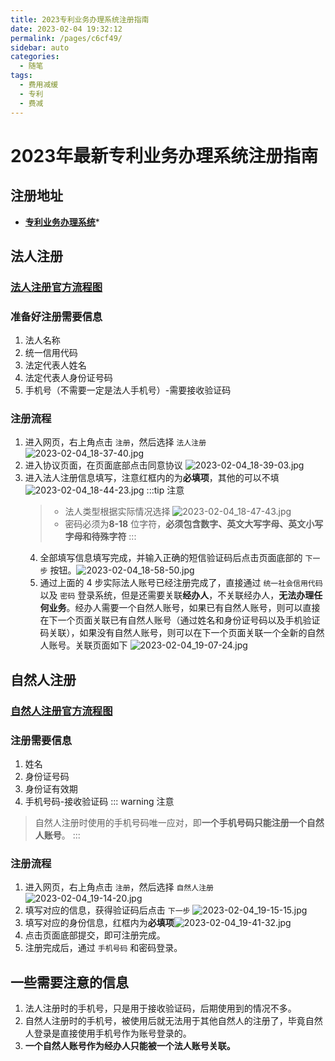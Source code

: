 ```yaml
---
title: 2023专利业务办理系统注册指南
date: 2023-02-04 19:32:12
permalink: /pages/c6cf49/
sidebar: auto
categories:
  - 随笔
tags:
  - 费用减缓
  - 专利
  - 费减
---
```

# 2023年最新专利业务办理系统注册指南
## 注册地址
- **[专利业务办理系统](https://cponline.cnipa.gov.cn/)***
## 法人注册
### [法人注册官方流程图](blob:https://tysfjk.cponline.cnipa.gov.cn/94523d2c-d0db-41b9-8ff2-69f1bb65f321)
### 准备好注册需要信息
1. 法人名称
2. 统一信用代码
3. 法定代表人姓名
4. 法定代表人身份证号码
5. 手机号（不需要一定是法人手机号）-需要接收验证码
### 注册流程
1. 进入网页，右上角点击 `注册`，然后选择 `法人注册` ![2023-02-04_18-37-40.jpg](https://image.zhjwork.online/file/95f54823ec103d523ea21.jpg)
2. 进入协议页面，在页面底部点击同意协议 ![2023-02-04_18-39-03.jpg](https://image.zhjwork.online/file/150f1c2b2f1eba24e55db.jpg)
3. 进入法人注册信息填写，注意红框内的为**必填项**，其他的可以不填 ![2023-02-04_18-44-23.jpg](https://image.zhjwork.online/file/8525ae16996e4f5fd8a85.jpg)
   :::tip 注意
   > - 法人类型根据实际情况选择
   > ![2023-02-04_18-47-43.jpg](https://image.zhjwork.online/file/3102047c0261c97420948.jpg)
   > - 密码必须为**8-18** 位字符，**必须包含数字、英文大写字母、英文小写字母和待殊字符**
   :::
   4. 全部填写信息填写完成，并输入正确的短信验证码后点击页面底部的 `下一步` 按钮。![2023-02-04_18-58-50.jpg](https://image.zhjwork.online/file/b31fdbc5c5701606af4c0.jpg)
   5. 通过上面的 4 步实际法人账号已经注册完成了，直接通过 `统一社会信用代码` 以及 `密码` 登录系统，但是还需要关联**经办人**，不关联经办人，**无法办理任何业务**。经办人需要一个自然人账号，如果已有自然人账号，则可以直接在下一个页面关联已有自然人账号（通过姓名和身份证号码以及手机验证码关联），如果没有自然人账号，则可以在下一个页面关联一个全新的自然人账号。关联页面如下 ![2023-02-04_19-07-24.jpg](https://image.zhjwork.online/file/1f74d86d725d9013908b7.jpg)
## 自然人注册
### [自然人注册官方流程图](blob:https://tysfjk.cponline.cnipa.gov.cn/1d4a84bb-1a7c-4a18-91d7-92f47ad5776b)
### 注册需要信息
1. 姓名
2. 身份证号码
3. 身份证有效期
4. 手机号码-接收验证码
::: warning 注意
> 自然人注册时使用的手机号码唯一应对，即**一个手机号码只能注册一个自然人账号**。
:::

### 注册流程
1. 进入网页，右上角点击 `注册`，然后选择 `自然人注册` ![2023-02-04_19-14-20.jpg](https://image.zhjwork.online/file/f35bd9c26236740db2d2e.jpg)
2. 填写对应的信息，获得验证码后点击 `下一步` ![2023-02-04_19-15-15.jpg](https://image.zhjwork.online/file/d5ef84a43e26ecb5bd176.jpg)
3. 填写对应的身份信息，红框内为**必填项**![2023-02-04_19-41-32.jpg](https://image.zhjwork.online/file/01cbc6cd2ae0608605d5a.jpg)
4. 点击页面底部提交，即可注册完成。
5. 注册完成后，通过 `手机号码` 和密码登录。

## 一些需要注意的信息
1. 法人注册时的手机号，只是用于接收验证码，后期使用到的情况不多。
2. 自然人注册时的手机号，被使用后就无法用于其他自然人的注册了，毕竟自然人登录是直接使用手机号作为账号登录的。
3. **一个自然人账号作为经办人只能被一个法人账号关联。**

